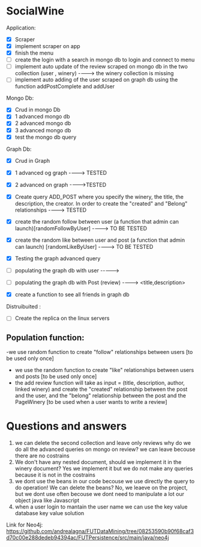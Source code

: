 # SocialWine

Application:
- [x] Scraper
- [x] implement scraper on app
- [x] finish the menu
- [ ] create the login with a search in mongo db to login and connect to menu
- [ ] implement auto update of the review scraped on mongo db in the two collection (user , winery) ----> the winery collection is missing
- [ ] implement auto adding of the user scraped on graph db using the function addPostComplete and addUser

Mongo Db:

- [x] Crud in mongo Db
- [x] 1 advanced mongo db
- [x] 2 advanced mongo db
- [x] 3 advanced mongo db
- [x] test the mongo db query 

Graph Db:
- [x] Crud in Graph
- [x] 1 advanced og graph ----> TESTED
- [x] 2 advanced on graph ---->TESTED
- [x] Create query ADD_POST where you specify the winery, the title, the description, the creator. In order to create the "created" and "Belong" relationships ----> TESTED
- [x] create the random follow between user (a function that admin can launch)[randomFollowByUser] ----> TO BE TESTED
- [x] create the random like between user and post (a function that admin can launch) [randomLikeByUser] ----> TO BE TESTED
- [x] Testing the graph advanced query
- [ ] populating the graph db with user -----> <name>
- [ ] populating the graph db with Post (review) ----> <title,description>
- [x] create a function to see all friends in graph db 




Distruibuited : 
- [ ] Create the replica on the linux servers

  
  
## Population function:
-we use random function to create "follow" relationships between users [to be used only once]
- we use the random function to create "like" relationships between users and posts [to be used only once]
- the add review function will take as input = (title, description, author, linked winery) and create the "created" relationship between the post and the user, and the "belong" relationship between the post and the PageWinery [to be used when a user wants to write a review]
  
  

# Questions and answers
1. we can delete the second collection and leave only reviews why do we do all the advanced queries on mongo on review?
  we can leave becouse there are no costrains
2. We don't have any nested document, should we implement it in the winery document?
  Yes we implement it but we do not make any queries because it is not in the costrains
3. we dont use the beans in our code becouse we use directly the query to do operation! We can delete the beans?
  No, we leaeve on the project, but we dont use often becouse we dont need to manipulate a lot our object java like Javascript
4. when a user login to mantain the user name we can use the key value database 
  key value solution 
  

Link for Neo4j:
https://github.com/andrealagna/FUTDataMining/tree/08253590b90f68caf3d70c00e288dedeb94394ac/FUTPersistence/src/main/java/neo4j



